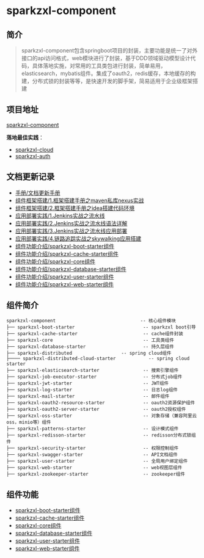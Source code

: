 # sparkzxl-component

## 简介

> sparkzxl-component包含springboot项目的封装，主要功能是统一了对外接口的api访问格式，web模块进行了封装，基于DDD领域驱动模型设计代码，具体落地实施，对常用的工具类包进行封装，简单易用，elasticsearch，mybatis组件。集成了oauth2，redis缓存，本地缓存的构建，分布式锁的封装等等，是快速开发的脚手架，简易适用于企业级框架搭建

## 项目地址

[sparkzxl-component](https://github.com/sparkzxl/sparkzxl-component.git)

**落地最佳实践**：

- [sparkzxl-cloud](https://github.com/sparkzxl/sparkzxl-cloud.git)
- [sparkzxl-auth](https://github.com/sparkzxl/sparkzxl-auth.git)

## 文档更新记录

- [手册/文档更新手册](forward/文档更新手册.md)
- [组件框架搭建/1.框架搭建手册之maven私库nexus实战](forward/框架搭建手册之maven私库nexus实战.md)
- [组件框架搭建/2.框架搭建手册之idea搭建代码环境](forward/框架搭建手册之idea搭建代码环境.md)
- [应用部署实践/1.Jenkins实战之流水线](forward/Jenkins实战之流水线.md)
- [应用部署实践/2.Jenkins实战之流水线语法详解](forward/Jenkins实战之流水线语法详解.md)
- [应用部署实践/3.Jenkins实战之流水线应用部署](forward/Jenkins实战之流水线应用部署.md)
- [应用部署实践/4.链路追踪实战之skywalking应用搭建](forward/链路追踪实战之skywalking应用搭建.md)
- [组件功能介绍/sparkzxl-boot-starter组件](forward/sparkzxl-boot.md)
- [组件功能介绍/sparkzxl-cache-starter组件](forward/sparkzxl-cache.md)
- [组件功能介绍/sparkzxl-core组件](forward/sparkzxl-core.md)
- [组件功能介绍/sparkzxl-database-starter组件](forward/sparkzxl-database.md)
- [组件功能介绍/sparkzxl-user-starter组件](forward/sparkzxl-user.md)
- [组件功能介绍/sparkzxl-web-starter组件](forward/sparkzxl-web.md)

## 组件简介

```Text
sparkzxl-component                               -- 核心组件模块
├── sparkzxl-boot-starter                         -- sparkzxl boot引导
├── sparkzxl-cache-starter                        -- cache组件封装
├── sparkzxl-core                                 -- 工具类组件
├── sparkzxl-database-starter                     -- 持久层组件
├── sparkzxl-distributed		          -- spring cloud组件
├──── sparkzxl-distributed-cloud-starter            -- spring cloud starter
├── sparkzxl-elasticsearch-starter                -- 搜索引擎组件
├── sparkzxl-job-executor-starter                 -- 分布式job组件
├── sparkzxl-jwt-starter                          -- JWT组件
├── sparkzxl-log-starter                          -- 日志log组件
├── sparkzxl-mail-starter                         -- 邮件组件
├── sparkzxl-oauth2-resource-starter	          -- oauth2资源保护组件
├── sparkzxl-oauth2-server-starter                -- oauth2授权组件
├── sparkzxl-oss-starter                          -- 对象存储（兼容阿里云oss，minio等）组件
├── sparkzxl-patterns-starter                     -- 设计模式组件
├── sparkzxl-redisson-starter                     -- redisson分布式锁组件
├── sparkzxl-security-starter                     -- 权限控制组件
├── sparkzxl-swagger-starter                      -- API文档组件
├── sparkzxl-user-starter                         -- 全局用户绑定组件
├── sparkzxl-web-starter                          -- web视图层组件
├── sparkzxl-zookeeper-starter                    -- zookeeper组件
```

## 组件功能

- [sparkzxl-boot-starter组件](forward/sparkzxl-boot.md)
- [sparkzxl-cache-starter组件](forward/sparkzxl-cache.md)
- [sparkzxl-core组件](forward/sparkzxl-core.md)
- [sparkzxl-database-starter组件](forward/sparkzxl-database.md)
- [sparkzxl-user-starter组件](forward/sparkzxl-user.md)
- [sparkzxl-web-starter组件](forward/sparkzxl-web.md)
